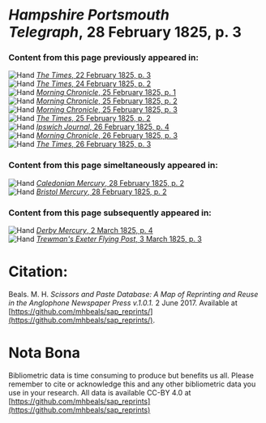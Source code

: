# *Hampshire Portsmouth Telegraph*, 28 February 1825, p. 3  
  
### Content from this page previously appeared in:  
![Hand](http://scissorsandpaste.net/wp-content/uploads/2017/06/smallhandpointer.png) [*The Times*, 22 February 1825, p. 3](https://mhbeals.github.io/sap_html/The-Times/The-Times-22-February-1825-p-3)  
![Hand](http://scissorsandpaste.net/wp-content/uploads/2017/06/smallhandpointer.png) [*The Times*, 24 February 1825, p. 2](https://mhbeals.github.io/sap_html/The-Times/The-Times-24-February-1825-p-2)  
![Hand](http://scissorsandpaste.net/wp-content/uploads/2017/06/smallhandpointer.png) [*Morning Chronicle*, 25 February 1825, p. 1](https://mhbeals.github.io/sap_html/Morning-Chronicle/Morning-Chronicle-25-February-1825-p-1)  
![Hand](http://scissorsandpaste.net/wp-content/uploads/2017/06/smallhandpointer.png) [*Morning Chronicle*, 25 February 1825, p. 2](https://mhbeals.github.io/sap_html/Morning-Chronicle/Morning-Chronicle-25-February-1825-p-2)  
![Hand](http://scissorsandpaste.net/wp-content/uploads/2017/06/smallhandpointer.png) [*Morning Chronicle*, 25 February 1825, p. 3](https://mhbeals.github.io/sap_html/Morning-Chronicle/Morning-Chronicle-25-February-1825-p-3)  
![Hand](http://scissorsandpaste.net/wp-content/uploads/2017/06/smallhandpointer.png) [*The Times*, 25 February 1825, p. 2](https://mhbeals.github.io/sap_html/The-Times/The-Times-25-February-1825-p-2)  
![Hand](http://scissorsandpaste.net/wp-content/uploads/2017/06/smallhandpointer.png) [*Ipswich Journal*, 26 February 1825, p. 4](https://mhbeals.github.io/sap_html/Ipswich-Journal/Ipswich-Journal-26-February-1825-p-4)  
![Hand](http://scissorsandpaste.net/wp-content/uploads/2017/06/smallhandpointer.png) [*Morning Chronicle*, 26 February 1825, p. 3](https://mhbeals.github.io/sap_html/Morning-Chronicle/Morning-Chronicle-26-February-1825-p-3)  
![Hand](http://scissorsandpaste.net/wp-content/uploads/2017/06/smallhandpointer.png) [*The Times*, 26 February 1825, p. 3](https://mhbeals.github.io/sap_html/The-Times/The-Times-26-February-1825-p-3)  
  
### Content from this page simeltaneously appeared in:  
![Hand](http://scissorsandpaste.net/wp-content/uploads/2017/06/smallhandpointer.png) [*Caledonian Mercury*, 28 February 1825, p. 2](https://mhbeals.github.io/sap_html/Caledonian-Mercury/Caledonian-Mercury-28-February-1825-p-2)  
![Hand](http://scissorsandpaste.net/wp-content/uploads/2017/06/smallhandpointer.png) [*Bristol Mercury*, 28 February 1825, p. 2](https://mhbeals.github.io/sap_html/Bristol-Mercury/Bristol-Mercury-28-February-1825-p-2)  
  
### Content from this page subsequently appeared in:  
![Hand](http://scissorsandpaste.net/wp-content/uploads/2017/06/smallhandpointer.png) [*Derby Mercury*, 2 March 1825, p. 4](https://mhbeals.github.io/sap_html/Derby-Mercury/Derby-Mercury-2-March-1825-p-4)  
![Hand](http://scissorsandpaste.net/wp-content/uploads/2017/06/smallhandpointer.png) [*Trewman's Exeter Flying Post*, 3 March 1825, p. 3](https://mhbeals.github.io/sap_html/Trewman's-Exeter-Flying-Post/Trewman's-Exeter-Flying-Post-3-March-1825-p-3)  


# Citation: 

Beals. M. H. *Scissors and Paste Database: A Map of Reprinting and Reuse in the Anglophone Newspaper Press v.1.0.1.* 2 June 2017. Available at [https://github.com/mhbeals/sap_reprints/](https://github.com/mhbeals/sap_reprints/). 

# Nota Bona

Bibliometric data is time consuming to produce but benefits us all. Please remember to cite or acknowledge this and any other bibliometric data you use in your research. All data is available CC-BY 4.0 at [https://github.com/mhbeals/sap_reprints](https://github.com/mhbeals/sap_reprints)